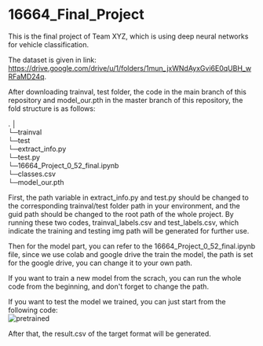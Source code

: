 # 16664_Final_Project

This is the final project of Team XYZ, which is using deep neural networks for vehicle classification.

The dataset is given in link: https://drive.google.com/drive/u/1/folders/1mun_jxWNdAyxGvi6E0qUBH_wRFaMD24q.

After downloading trainval, test folder, the code in the main branch of this repository and model_our.pth in the master branch of this repository, the fold structure is as follows: 

.
│  
└─trainval  
└─test  
└─extract_info.py  
└─test.py  
└─16664_Project_0_52_final.ipynb  
└─classes.csv  
└─model_our.pth  

First, the path variable in extract_info.py and test.py should be changed to the corresponding trainval/test folder path in your environment, and the guid path should be changed to the root path of the whole project. By running these two codes, trainval_labels.csv and test_labels.csv, which indicate the training and testing img path will be generated for further use.

Then for the model part, you can refer to the 16664_Project_0_52_final.ipynb file, since we use colab and google drive the train the model, the path is set for the google drive, you can change it to your own path.  

If you want to train a new model from the scrach, you can run the whole code from the beginning, and don't forget to change the path.  

If you want to test the model we trained, you can just start from the following code:  
![pretrained](https://user-images.githubusercontent.com/113010716/235412794-4f6373eb-4d42-4253-bdfa-c11ca9952fa9.PNG)



After that, the result.csv of the target format will be generated.
